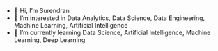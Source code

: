 - 👋 Hi, I’m Surendran
- 👀 I’m interested in Data Analytics, Data Science, Data Engineering, Machine Learning, Artificial Intelligence
- 🌱 I’m currently learning Data Science, Artificial Intelligence, Machine Learning, Deep Learning

<!---
Surendrancofe/Surendrancofe is a ✨ special ✨ repository because its `README.md` (this file) appears on your GitHub profile.
You can click the Preview link to take a look at your changes.
--->

